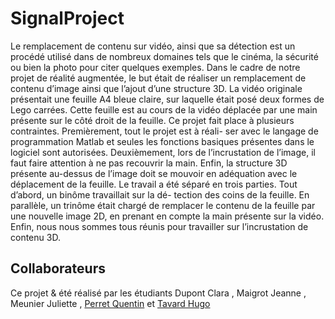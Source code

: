 # SignalProject

Le remplacement de contenu sur vidéo, ainsi que sa détection est un procédé utilisé
dans de nombreux domaines tels que le cinéma, la sécurité ou bien la photo pour citer
quelques exemples. Dans le cadre de notre projet de réalité augmentée, le but était de
réaliser un remplacement de contenu d’image ainsi que l’ajout d’une structure 3D. La vidéo
originale présentait une feuille A4 bleue claire, sur laquelle était posé deux formes de Lego
carrées. Cette feuille est au cours de la vidéo déplacée par une main présente sur le côté
droit de la feuille.
Ce projet fait place à plusieurs contraintes. Premièrement, tout le projet est à réali-
ser avec le langage de programmation Matlab et seules les fonctions basiques présentes
dans le logiciel sont autorisées. Deuxièmement, lors de l’incrustation de l’image, il faut faire
attention à ne pas recouvrir la main. Enfin, la structure 3D présente au-dessus de l’image
doit se mouvoir en adéquation avec le déplacement de la feuille.
Le travail a été séparé en trois parties. Tout d’abord, un binôme travaillait sur la dé-
tection des coins de la feuille. En parallèle, un trinôme était chargé de remplacer le contenu
de la feuille par une nouvelle image 2D, en prenant en compte la main présente sur la vidéo.
Enfin, nous nous sommes tous réunis pour travailler sur l’incrustation de contenu 3D.

## Collaborateurs
Ce projet & été réalisé par les étudiants Dupont Clara , Maigrot Jeanne , Meunier Juliette , [Perret Quentin](https://github.com/QuentinPerret) et [Tavard Hugo](https://github.com/Croquignoles)
